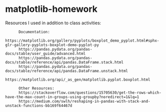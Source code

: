 # matplotlib-homework

Resources I used in addition to class activities:
          
          Documentation:
          https://matplotlib.org/gallery/pyplots/boxplot_demo_pyplot.html#sphx-glr-gallery-pyplots-boxplot-demo-pyplot-py
          https://pandas.pydata.org/pandas-docs/stable/user_guide/advanced.html
          https://pandas.pydata.org/pandas-docs/stable/reference/api/pandas.DataFrame.stack.html
          https://pandas.pydata.org/pandas-docs/stable/reference/api/pandas.DataFrame.unstack.html
          https://matplotlib.org/api/_as_gen/matplotlib.pyplot.boxplot.html
          
          Other Resources:
          https://stackoverflow.com/questions/15705630/get-the-rows-which-have-the-max-count-in-groups-using-groupby?noredirect=1&lq=1
          https://medium.com/swlh/reshaping-in-pandas-with-stack-and-unstack-functions-bb169f64467d
